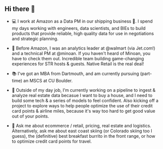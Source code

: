 ## Hi there 👋

<!--
**kaiasdad01/kaiasdad01** is a ✨ _special_ ✨ repository because its `README.md` (this file) appears on your GitHub profile.

Here are some ideas to get you started:

- 🔭 I’m currently working on ...
- 🌱 I’m currently learning ...
- 👯 I’m looking to collaborate on ...
- 🤔 I’m looking for help with ...
- 💬 Ask me about ...
- 📫 How to reach me: ...
- 😄 Pronouns: ...
- ⚡ Fun fact: ...
-->



- 💻 I work at Amazon as a Data PM in our shipping business 🚚. I spend my days working with engineers, data scientists, and BIEs to build products that provide reliable, high quality data for use in negotiations and strategic planning.

- 💾 Before Amazon, I was an analytics leader at @walmart (via Jet.com!) and a technical PM at @minoan. If you haven't heard of Minoan, you have to check them out. Incredible team building game-changing experiences for STR hosts & guests. Native Retail is the real deal!

- 📚 I've got an MBA from Dartmouth, and am currently pursuing (part-time) an MSCS at CU Boulder.

- 🔭 Outside of my day job, I’m currently working on a pipeline to ingest & analyze real estate data becasue I want to buy a house, and I need to build some tech & a series of models to feel confident. Also kicking off a project to explore ways to help people optimize the use of their credit card points & airline miles, because it's way too hard to get good value out of your points.

- 💬 Ask me about ecommerce / retail, pricing, real estate and logistics. Alternatively, ask me about east coast skiing (or Colorado skiing too I guess), the (definitive) best breakfast burrito in the front range, or how to optimize credit card points for travel. 
